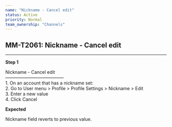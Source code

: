```yaml
---
name: "Nickname - Cancel edit"
status: Active
priority: Normal
team_ownership: "Channels"
---
```


## MM-T2061: Nickname - Cancel edit

---

**Step 1**

Nickname - Cancel edit\
—————————————\
1\. On an account that has a nickname set:\
2\. Go to User menu > Profile > Profile Settings > Nickname > Edit\
3\. Enter a new value\
4\. Click Cancel

**Expected**

Nickname field reverts to previous value.
